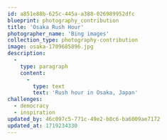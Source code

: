 ```yaml
---
id: a851e88b-625c-445a-a388-026989952dfc
blueprint: photography_contribution
title: 'Osaka Rush Hour'
photographer_name: 'Bing images'
collection_type: photography-contribution
image: osaka-1709685896.jpg
description:
  -
    type: paragraph
    content:
      -
        type: text
        text: 'Rush hour in Osaka, Japan'
challenges:
  - democracy
  - inspiration
updated_by: 46c097c5-771c-49e2-b8c6-ba6009ae7172
updated_at: 1719234330
---
```

